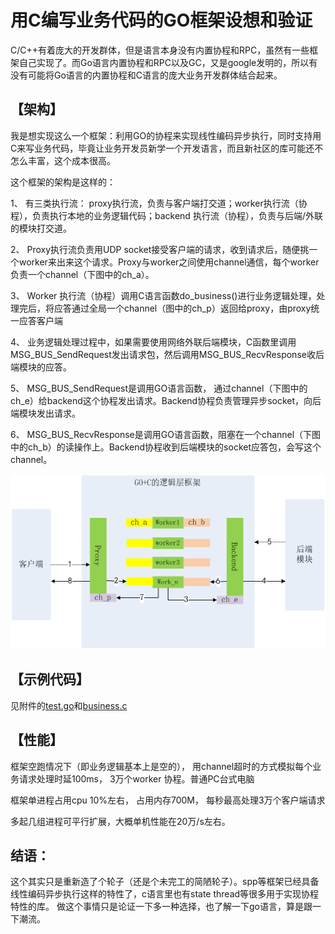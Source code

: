 # 用C编写业务代码的GO框架设想和验证 #


C/C++有着庞大的开发群体，但是语言本身没有内置协程和RPC，虽然有一些框架自己实现了。而Go语言内置协程和RPC以及GC，又是google发明的，所以有没有可能将Go语言的内置协程和C语言的庞大业务开发群体结合起来。

## 【架构】 ##

我是想实现这么一个框架：利用GO的协程来实现线性编码异步执行，同时支持用C来写业务代码，毕竟让业务开发员新学一个开发语言，而且新社区的库可能还不怎么丰富，这个成本很高。

这个框架的架构是这样的：

1、              有三类执行流： proxy执行流，负责与客户端打交道；worker执行流（协程），负责执行本地的业务逻辑代码；backend 执行流（协程），负责与后端/外联的模块打交道。

2、              Proxy执行流负责用UDP socket接受客户端的请求，收到请求后，随便挑一个worker来出来这个请求。Proxy与worker之间使用channel通信，每个worker负责一个channel（下图中的ch_a）。

3、              Worker 执行流（协程）调用C语言函数do_business()进行业务逻辑处理，处理完后，将应答通过全局一个channel（图中的ch_p）返回给proxy，由proxy统一应答客户端

4、              业务逻辑处理过程中，如果需要使用网络外联后端模块，C函数里调用MSG_BUS_SendRequest发出请求包，然后调用MSG_BUS_RecvResponse收后端模块的应答。

5、              MSG_BUS_SendRequest是调用GO语言函数， 通过channel（下图中的 ch_e）给backend这个协程发出请求。Backend协程负责管理异步socket，向后端模块发出请求。

6、              MSG_BUS_RecvResponse是调用GO语言函数，阻塞在一个channel（下图中的ch_b）的读操作上。Backend协程收到后端模块的socket应答包，会写这个channel。

 ![框架图](img/c_in_GO/c_in_GO_1.jpg)



## 【示例代码】 ##

见附件的[test.go](code/c_in_GO/test.go)和[business.c](code/c_in_GO/business.c)

## 【性能】 ##

框架空跑情况下（即业务逻辑基本上是空的）， 用channel超时的方式模拟每个业务请求处理时延100ms， 3万个worker 协程。普通PC台式电脑

框架单进程占用cpu 10%左右， 占用内存700M， 每秒最高处理3万个客户端请求

多起几组进程可平行扩展，大概单机性能在20万/s左右。

## 结语： ##
这个其实只是重新造了个轮子（还是个未完工的简陋轮子）。spp等框架已经具备线性编码异步执行这样的特性了，c语言里也有state thread等很多用于实现协程特性的库。 做这个事情只是论证一下多一种选择，也了解一下go语言，算是跟一下潮流。